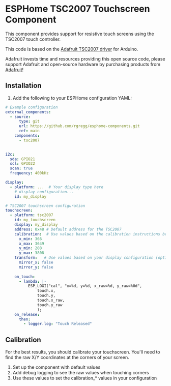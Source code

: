 # ESPHome TSC2007 Touchscreen Component

This component provides support for resistive touch screens using the TSC2007 touch controller.

This code is based on the [Adafruit TSC2007 driver](https://github.com/adafruit/Adafruit_TSC2007) for Arduino. 

Adafruit invests time and resources providing this open source code,
please support Adafruit and open-source hardware by purchasing products from [Adafruit](https://adafruit.com)!

## Installation

1. Add the following to your ESPHome configuration YAML:

```yaml
# Example configuration
external_components:
  - source: 
      type: git
      url: https://github.com/rgregg/esphome-components.git
      ref: main
    components:
      - tsc2007
      

i2c:
  sda: GPIO21
  scl: GPIO22
  scan: true
  frequency: 400kHz

display:
  - platform: ...  # Your display type here
    # display configuration...
    id: my_display

# TSC2007 touchscreen configuration
touchscreen:
  - platform: tsc2007
    id: my_touchscreen
    display: my_display
    address: 0x48 # Default address for the TSC2007
    calibration:  # Use values based on the calibration instructions below (optional)
      x_min: 366  
      x_max: 3649
      y_min: 208
      y_max: 3808
    transform:   # Use values based on your display configuration (optional)
      mirror_x: false
      mirror_y: false
    
    on_touch:
      - lambda: |-
          ESP_LOGI("cal", "x=%d, y=%d, x_raw=%d, y_raw=%0d",
              touch.x,
              touch.y,
              touch.x_raw,
              touch.y_raw
              );    
    on_release:
      then:
        - logger.log: "Touch Released"
```

## Calibration

For the best results, you should calibrate your touchscreen. You'll need to find the raw X/Y coordinates at the corners of your screen.

1. Set up the component with default values
2. Add debug logging to see the raw values when touching corners
3. Use these values to set the calibration_* values in your configuration
